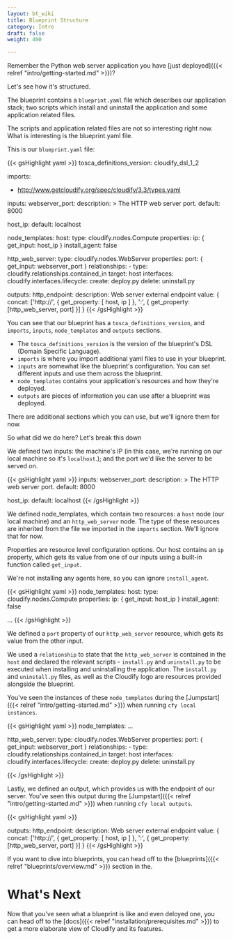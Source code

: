 ```yaml
---
layout: bt_wiki
title: Blueprint Structure
category: Intro
draft: false
weight: 400

---
```


Remember the Python web server application you have [just deployed]({{< relref "intro/getting-started.md" >}})?

Let's see how it's structured.

The blueprint contains a `blueprint.yaml` file which describes our application stack; two scripts which install and uninstall the application and some application related files.

The scripts and application related files are not so interesting right now. What is interesting is the blueprint.yaml file.

This is our `blueprint.yaml` file:

{{< gsHighlight  yaml  >}}
tosca_definitions_version: cloudify_dsl_1_2


imports:
  - http://www.getcloudify.org/spec/cloudify/3.3/types.yaml


inputs:
  webserver_port:
    description: >
      The HTTP web server port.
    default: 8000

  host_ip:
    default: localhost


node_templates:
  host:
    type: cloudify.nodes.Compute
    properties:
      ip: { get_input: host_ip }
      install_agent: false

  http_web_server:
    type: cloudify.nodes.WebServer
    properties:
      port: { get_input: webserver_port }
    relationships:
      - type: cloudify.relationships.contained_in
        target: host
    interfaces:
      cloudify.interfaces.lifecycle:
        create: deploy.py
        delete: uninstall.py


outputs:
  http_endpoint:
    description: Web server external endpoint
    value: { concat: ['http://', { get_property: [ host, ip ] },
                      ':', { get_property: [http_web_server, port] }] }
{{< /gsHighlight >}}


You can see that our blueprint has a `tosca_definitions_version`, and `imports`, `inputs`, `node_templates` and `outputs` sections.

* The `tosca_definitions_version` is the version of the blueprint's DSL (Domain Specific Language).
* `imports` is where you import additional yaml files to use in your blueprint.
* `inputs` are somewhat like the blueprint's configuration. You can set different inputs and use them across the blueprint.
* `node_templates` contains your application's resources and how they're deployed.
* `outputs` are pieces of information you can use after a blueprint was deployed.

There are additional sections which you can use, but we'll ignore them for now.


So what did we do here? Let's break this down

We defined two inputs: the machine's IP (in this case, we're running on our local machine so it's `localhost`.); and the port we'd like the server to be served on.

{{< gsHighlight  yaml  >}}
inputs:
  webserver_port:
    description: >
      The HTTP web server port.
    default: 8000

  host_ip:
    default: localhost
{{< /gsHighlight >}}


We defined node_templates, which contain two resources: a `host` node (our local machine) and an `http_web_server` node. The type of these resources are inherited from the file we imported in the `imports` section. We'll ignore that for now.

Properties are resource level configuration options. Our host contains an `ip` property, which gets its value from one of our inputs using a built-in function called `get_input`.

We're not installing any agents here, so you can ignore `install_agent`.

{{< gsHighlight  yaml  >}}
node_templates:
  host:
    type: cloudify.nodes.Compute
    properties:
      ip: { get_input: host_ip }
      install_agent: false

  ...
{{< /gsHighlight >}}


We defined a `port` property of our `http_web_server` resource, which gets its value from the other input.

We used a `relationship` to state that the `http_web_server` is contained in the `host` and declared the relevant scripts - `install.py` and `uninstall.py` to be executed when installing and uninstalling the application.
The `install.py` and `uninstall.py` files, as well as the Cloudify logo are resources provided alongside the blueprint.

You've seen the instances of these `node_templates` during the [Jumpstart]({{< relref "intro/getting-started.md" >}}) when running `cfy local instances`.

{{< gsHighlight  yaml  >}}
node_templates:
  ...

  http_web_server:
    type: cloudify.nodes.WebServer
    properties:
      port: { get_input: webserver_port }
    relationships:
      - type: cloudify.relationships.contained_in
        target: host
    interfaces:
      cloudify.interfaces.lifecycle:
        create: deploy.py
        delete: uninstall.py

{{< /gsHighlight >}}

Lastly, we defined an output, which provides us with the endpoint of our server. You've seen this output during the [Jumpstart]({{< relref "intro/getting-started.md" >}}) when running `cfy local outputs`.

{{< gsHighlight  yaml  >}}

outputs:
  http_endpoint:
    description: Web server external endpoint
    value: { concat: ['http://', { get_property: [ host, ip ] },
                      ':', { get_property: [http_web_server, port] }] }
{{< /gsHighlight >}}

If you want to dive into blueprints, you can head off to the [blueprints]({{< relref "blueprints/overview.md" >}}) section in the.

# What's Next

Now that you've seen what a blueprint is like and even deloyed one, you can head off to the [docs]({{< relref "installation/prerequisites.md" >}}) to get a more elaborate view of Cloudify and its features.
